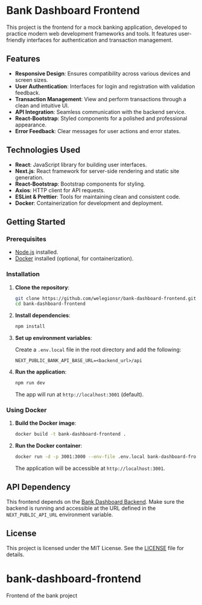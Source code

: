 
# Bank Dashboard Frontend

This project is the frontend for a mock banking application, developed to practice modern web development frameworks and tools. It features user-friendly interfaces for authentication and transaction management.

## Features

- **Responsive Design**: Ensures compatibility across various devices and screen sizes.
- **User Authentication**: Interfaces for login and registration with validation feedback.
- **Transaction Management**: View and perform transactions through a clean and intuitive UI.
- **API Integration**: Seamless communication with the backend service.
- **React-Bootstrap**: Styled components for a polished and professional appearance.
- **Error Feedback**: Clear messages for user actions and error states.

## Technologies Used

- **React**: JavaScript library for building user interfaces.
- **Next.js**: React framework for server-side rendering and static site generation.
- **React-Bootstrap**: Bootstrap components for styling.
- **Axios**: HTTP client for API requests.
- **ESLint & Prettier**: Tools for maintaining clean and consistent code.
- **Docker**: Containerization for development and deployment.

## Getting Started

### Prerequisites

- [Node.js](https://nodejs.org/) installed.
- [Docker](https://www.docker.com/) installed (optional, for containerization).

### Installation

1. **Clone the repository**:

   ```bash
   git clone https://github.com/welegionsr/bank-dashboard-frontend.git
   cd bank-dashboard-frontend
   ```

2. **Install dependencies**:

   ```bash
   npm install
   ```

3. **Set up environment variables**:

   Create a `.env.local` file in the root directory and add the following:

   ```env
   NEXT_PUBLIC_BANK_API_BASE_URL=<backend_url>/api
   ```

4. **Run the application**:

   ```bash
   npm run dev
   ```

   The app will run at `http://localhost:3001` (default).

### Using Docker

1. **Build the Docker image**:

   ```bash
   docker build -t bank-dashboard-frontend .
   ```

2. **Run the Docker container**:

   ```bash
   docker run -d -p 3001:3000 --env-file .env.local bank-dashboard-frontend
   ```

   The application will be accessible at `http://localhost:3001`.

## API Dependency

This frontend depends on the [Bank Dashboard Backend](https://github.com/welegionsr/bank-dashboard). Make sure the backend is running and accessible at the URL defined in the `NEXT_PUBLIC_API_URL` environment variable.

## License

This project is licensed under the MIT License. See the [LICENSE](LICENSE) file for details.
# bank-dashboard-frontend
Frontend of the bank project
